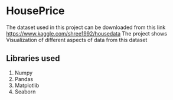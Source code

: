 # HousePrice

The dataset used in this project can be downloaded from this link https://www.kaggle.com/shree1992/housedata
The project shows Visualization of different aspects of data from this dataset

## Libraries used
1. Numpy   
2. Pandas
3. Matplotlib
4. Seaborn

